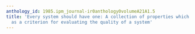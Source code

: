 ```yaml
---
anthology_id: 1985.ipm_journal-ir0anthology0volumeA21A1.5
title: 'Every system should have one: A collection of properties which can be used
  as a criterion for evaluating the quality of a system'
---
```

